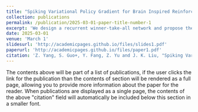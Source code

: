 ```yaml
---
title: "Spiking Variational Policy Gradient for Brain Inspired Reinforcement Learning"
collection: publications
permalink: /publication/2025-03-01-paper-title-number-1
excerpt: 'We design a recurrent winner-take-all network and propose the spiking variational policy gradient (SVPG), a new R-STDP learning method derived theoretically from the global policy gradient'
date: 2025-03-01
venue: 'March 1'
slidesurl: 'http://academicpages.github.io/files/slides1.pdf'
paperurl: 'http://academicpages.github.io/files/paper1.pdf'
citation: 'Z. Yang, S. Guo+, Y. Fang, Z. Yu and J. K. Liu, "Spiking Variational Policy Gradient for Brain Inspired Reinforcement Learning," in IEEE Transactions on Pattern Analysis and Machine Intelligence, vol. 47, no. 3, pp. 1975-1990, March 2025, doi: 10.1109/TPAMI.2024.3511936.'
---
```


The contents above will be part of a list of publications, if the user clicks the link for the publication than the contents of section will be rendered as a full page, allowing you to provide more information about the paper for the reader. When publications are displayed as a single page, the contents of the above "citation" field will automatically be included below this section in a smaller font.
